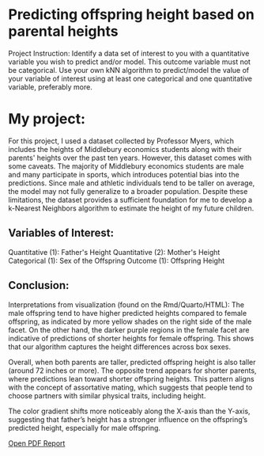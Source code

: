 # Predicting offspring height based on parental heights

Project Instruction:  Identify a data set of interest to you with a quantitative variable you wish to predict and/or model. This outcome variable must not be categorical. Use your own kNN algorithm to predict/model the value of your variable of interest using at least one categorical and one quantitative variable, preferably more.

# My project: 
For this project, I used a dataset collected by Professor Myers, which includes the heights of Middlebury economics students along with their parents' heights over the past ten years. However, this dataset comes with some caveats. The majority of Middlebury economics students are male and many participate in sports, which introduces potential bias into the predictions. Since male and athletic individuals tend to be taller on average, the model may not fully generalize to a broader population. Despite these limitations, the dataset provides a sufficient foundation for me to develop a k-Nearest Neighbors algorithm to estimate the height of my future children. 

## Variables of Interest: 

Quantitative (1): Father's Height Quantitative (2): Mother's Height Categorical (1): Sex of the Offspring Outcome (1): Offspring Height

## Conclusion:
Interpretations from visualization (found on the Rmd/Quarto/HTML):
The male offspring tend to have higher predicted heights compared to female offspring, as indicated by more yellow shades on the right side of the male facet. On the other hand, the darker purple regions in the female facet are indicative of predictions of shorter heights for female offspring. This shows that our algorithm captures the height differences across box sexes.

Overall, when both parents are taller, predicted offspring height is also taller (around 72 inches or more). The opposite trend appears for shorter parents, where predictions lean toward shorter offspring heights. This pattern aligns with the concept of assortative mating, which suggests that people tend to choose partners with similar physical traits, including height.

The color gradient shifts more noticeably along the X-axis than the Y-axis, suggesting that father’s height has a stronger influence on the offspring’s predicted height, especially for male offspring.

[Open PDF Report](Homework_1.pdf)
